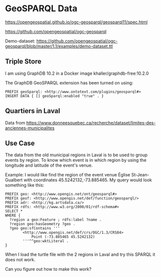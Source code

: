 # GeoSPARQL Data
https://opengeospatial.github.io/ogc-geosparql/geosparql11/spec.html

https://github.com/opengeospatial/ogc-geosparql

Demo-dataset:
https://github.com/opengeospatial/ogc-geosparql/blob/master/1.1/examples/demo-dataset.ttl

## Triple Store

I am using GraphDB 10.2 in a Docker image khaller/graphdb-free:10.2.0

The GraphDB GeoSPARQL extension has been turned on using:
```
PREFIX geoSparql: <http://www.ontotext.com/plugins/geosparql#>
INSERT DATA { [] geoSparql:enabled "true" . }
```

## Quartiers in Laval 
Data from https://www.donneesquebec.ca/recherche/dataset/limites-des-anciennes-municipalites


## Use Case
The data from the old municipal regions in Laval is to be used to group events by region.  To know which event is in which region by using the longitude and latitude of the event's venue.

Example: I would like find the region of the event venue Église St-Jean-Gualbert with coordinates 45.5242132,-73.885465.  My query would look something like this:

```
PREFIX geo: <http://www.opengis.net/ont/geosparql#>
PREFIX geof: <http://www.opengis.net/def/function/geosparql/>
PREFIX adr: <http://kg.artsdata.ca/>
PREFIX rdfs: <http://www.w3.org/2000/01/rdf-schema#>
SELECT *
WHERE {
  ?region a geo:Feature ; rdfs:label ?name .
  ?region geo:hasGeometry ?geo .
  ?geo geo:sfContains '''
        <http://www.opengis.net/def/crs/OGC/1.3/CRS84>
            Point (-73.885465 45.5242132) 
        '''^^geo:wktLiteral .
}
```

When I load the turtle file with the 2 regions in Laval and try this SPARQL it does not work.

Can you figure out how to make this work?
